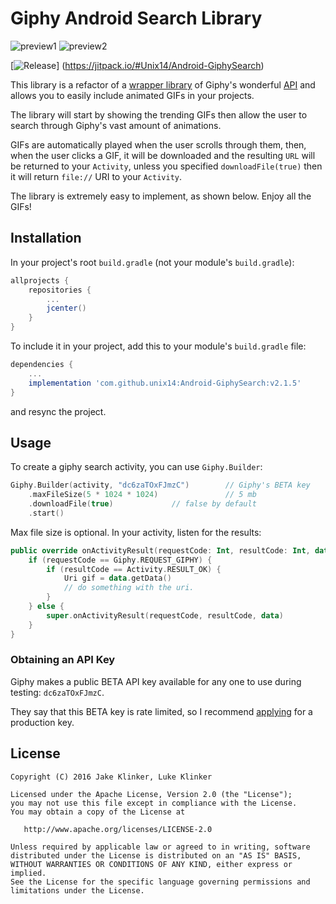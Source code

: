 # Giphy Android Search Library
![preview1](artwork/preview.png) ![preview2](artwork/preview2.png)

[![Release](https://jitpack.io/v/Unix14/Android-GiphySearch.svg)]
(https://jitpack.io/#Unix14/Android-GiphySearch)

This library is a refactor of a [wrapper library](https://github.com/klinker24/Android-GiphySearch) of Giphy's wonderful [API](https://github.com/Giphy/GiphyAPI) and allows you to easily include animated GIFs in your projects.

The library will start by showing the trending GIFs then allow the user to search through Giphy's vast amount of animations.

GIFs are automatically played when the user scrolls through them, then, when the user clicks a GIF, it will be downloaded and the resulting `URL` will be returned to your `Activity`, unless you specified `downloadFile(true)` then it will return `file://` URI to your `Activity`.

The library is extremely easy to implement, as shown below. Enjoy all the GIFs!

## Installation

In your project's root `build.gradle` (not your module's `build.gradle`):

```groovy
allprojects {
    repositories {
        ...
        jcenter()
    }
}
```

To include it in your project, add this to your module's `build.gradle` file:

```groovy
dependencies {
	...
    implementation 'com.github.unix14:Android-GiphySearch:v2.1.5'
}
```

and resync the project.

## Usage

To create a giphy search activity, you can use `Giphy.Builder`:

```kotlin
Giphy.Builder(activity, "dc6zaTOxFJmzC")    	// Giphy's BETA key
    .maxFileSize(5 * 1024 * 1024)               // 5 mb
    .downloadFile(true)				// false by default
    .start()
```

Max file size is optional. In your activity, listen for the results:

```kotlin
public override onActivityResult(requestCode: Int, resultCode: Int, data: Intent) {
    if (requestCode == Giphy.REQUEST_GIPHY) {
        if (resultCode == Activity.RESULT_OK) {
            Uri gif = data.getData()
            // do something with the uri.
        }
    } else {
        super.onActivityResult(requestCode, resultCode, data)
    }
}
```

### Obtaining an API Key

Giphy makes a public BETA API key available for any one to use during testing: `dc6zaTOxFJmzC`.

They say that this BETA key is rate limited, so I recommend [applying](http://api.giphy.com/submit) for a production key.

## License

    Copyright (C) 2016 Jake Klinker, Luke Klinker

    Licensed under the Apache License, Version 2.0 (the "License");
    you may not use this file except in compliance with the License.
    You may obtain a copy of the License at

       http://www.apache.org/licenses/LICENSE-2.0

    Unless required by applicable law or agreed to in writing, software
    distributed under the License is distributed on an "AS IS" BASIS,
    WITHOUT WARRANTIES OR CONDITIONS OF ANY KIND, either express or implied.
    See the License for the specific language governing permissions and
    limitations under the License.
